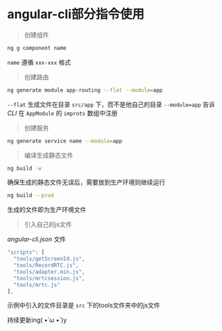 # angular-cli部分指令使用

> 创建组件

```bash
ng g component name
```

```name``` 遵循 ```xxx-xxx``` 格式

> 创建路由

```bash
ng generate module app-routing --flat --module=app
```

```--flat``` 生成文件在目录 ```src/app``` 下，而不是他自己的目录
```--module=app``` 告诉 _CLI_ 在 ```AppModule``` 的 ```improts``` 数组中注册

> 创建服务

```bash
ng generate service name --module=app
```

> 编译生成静态文件

```bash
ng build -w
```

确保生成的静态文件无误后，需要放到生产环境则继续运行


```bash
ng build --prod
```

生成的文件即为生产环境文件

> 引入自己的js文件

_angular-cli.json_ 文件

```js
"scripts": [
  "tools/getScreenId.js",
  "tools/RecordRTC.js",
  "tools/adapter.min.js",
  "tools/mrtcsession.js",
  "tools/mrtc.js"
],
```

示例中引入的文件目录是 ```src``` 下的tools文件夹中的js文件

持续更新ing( •̀ ω •́ )y
